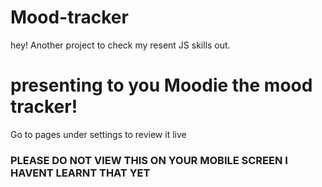 # Mood-tracker

hey! Another project to check my resent JS skills out.

<H1>presenting to you Moodie the mood tracker!</H1>
Go to pages under settings to review it live 



<h3>PLEASE DO NOT VIEW THIS ON YOUR MOBILE SCREEN
I HAVENT LEARNT THAT YET</h3>
